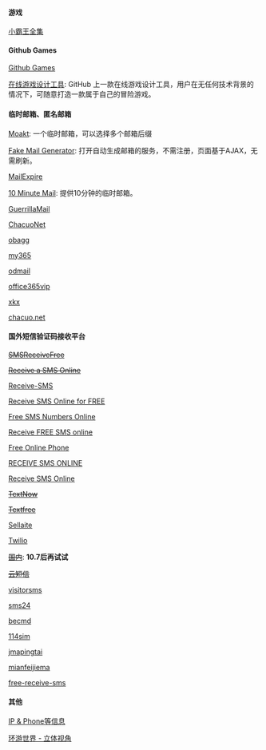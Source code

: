<!--
 * @Author: Rainy
 * @Github: https://github.com/Rain120
 * @Date: 2019-01-20 16:03:01
 * @LastEditTime: 2019-10-20 15:21:40
    -->

#### 游戏

[小霸王全集](https://yikm.net/)

#### Github Games

[Github Games](http://likexia.gitee.io/game/index.html)

[在线游戏设计工具](http://diygame.vip/#/): GitHub 上一款在线游戏设计工具，用户在无任何技术背景的情况下，可随意打造一款属于自己的冒险游戏。

#### 临时邮箱、匿名邮箱

[Moakt](https://www.moakt.com/):  一个临时邮箱，可以选择多个邮箱后缀

[Fake Mail Generator](http://www.fakemailgenerator.com/): 打开自动生成邮箱的服务，不需注册，页面基于AJAX，无需刷新。

[MailExpire](http://www.mailexpire.com/)

[10 Minute Mail](http://10minutemail.com/): 提供10分钟的临时邮箱。

[GuerrillaMail](http://www.guerrillamail.com/)

[ChacuoNet](http://24mail.chacuo.net/)

[obagg](http://od.obagg.com/)

[my365](http://my365.tw/)

[odmail](http://t.odmail.cn/)

[office365vip](http://od.office365vip.cn/)

[xkx](http://xkx.me/)

[chacuo.net](http://24mail.chacuo.net/zhtw)

#### 国外短信验证码接收平台

~~[SMSReceiveFree](https://smsreceivefree.com)~~

~~[Receive a SMS Online](https://receive-a-sms.com/)~~

[Receive-SMS](http://receive-sms-online.com/)

[Receive SMS Online for FREE](https://www.receive-sms-online.info/)

[Free SMS Numbers Online](https://smsnumbersonline.com/)

[Receive FREE SMS online](http://receivefreesms.com/)

[Free Online Phone](https://www.freeonlinephone.org)

[RECEIVE SMS ONLINE](https://www.receivesmsonline.net/)

[Receive SMS Online](http://receive-sms-online.com/)

~~[TextNow](https://www.textnow.com/)~~

~~[Textfree](https://www.pinger.com/text-free/)~~

[Sellaite](http://sms.sellaite.com)

[Twilio](https://www.twilio.com/)

~~[国内](https://www.pdflibr.com/)~~: **10.7后再试试**

~~[云短信](https://yunduanxin.net/)~~

[visitorsms](https://www.visitorsms.com/)

[sms24](https://sms24.me/)

[becmd](https://www.becmd.com/)

[114sim](http://www.114sim.com/)

[jmapingtai](http://jmapingtai.com/)

[mianfeijiema](https://mianfeijiema.com/)

[free-receive-sms](https://www.imtqy.com/free-receive-sms.html)

#### 其他

[IP & Phone等信息](https://www.qqzeng.com/)

[环游世界 - 立体视角](https://www.airpano.com/)

